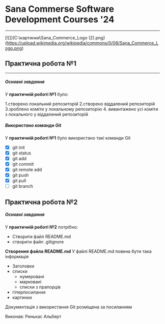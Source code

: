  #  Sana Commerse Software Development Courses '24 
 ___
 [![]](C:\картинки\Sana_Commerce_Logo (2).png)(https://upload.wikimedia.org/wikipedia/commons/0/08/Sana_Commerce_Logo.png)
 ## Практична робота №1 
 ____
 ##### Основні завдання
 У __практичній роботі №1__ було:

 1.створено локальний репозиторій
 2.створено віддалений репозиторій
 3.зроблено коміти у локальному репозиторію
 4. вивантажено усі коміти з локального у віддалений репозиторій
 ##### Використано команди Git
У __практичній роботі №1__ було використано такі команди Git
 - [x] git init
 - [x] git status
 - [x] git add
 - [x] git commit
 - [x] git remote add
 - [x] git push
 - [x] git pull
 - [ ] git branch 
 ## Практична робота №2
  ##### Основні завдання
  У __практичній роботі №2__ потрібно:
  * Створити файл README.md
  * створити файл .gitignore
  
__Створення файла README.md__
У файлі README.md повина бути така інформація
* Заголовки
* списки  
  * нумеровані
  * марковані
  * списки з прапорців
* гіперпосилання
* картинки

Документація з використання Git розміщена за посиланням

Виконав: Ренькас Альберт



